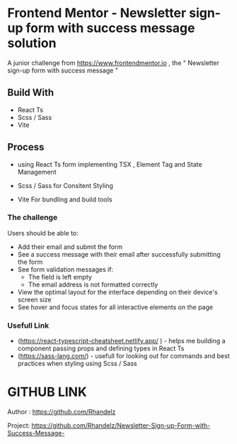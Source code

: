 # Frontend Mentor - Newsletter sign-up form with success message solution

A junior challenge from https://www.frontendmentor.io , the " Newsletter sign-up form with success message "

## Build With

- React Ts
- Scss / Sass
- Vite

## Process

- using React Ts form implementing TSX , Element Tag and State Management

- Scss / Sass for Consitent Styling

- Vite For bundling and build tools

### The challenge

Users should be able to:

- Add their email and submit the form
- See a success message with their email after successfully submitting the form
- See form validation messages if:
  - The field is left empty
  - The email address is not formatted correctly
- View the optimal layout for the interface depending on their device's screen size
- See hover and focus states for all interactive elements on the page

### Usefull Link

- (https://react-typescript-cheatsheet.netlify.app/ ) - helps me building a component passing props and defining types in React Ts
- (https://sass-lang.com/) - usefull for looking out for commands and best practices when styling using Scss / Sass

# GITHUB LINK

Author :
https://github.com/Rhandelz

Project:
https://github.com/Rhandelz/Newsletter-Sign-up-Form-with-Success-Message-
